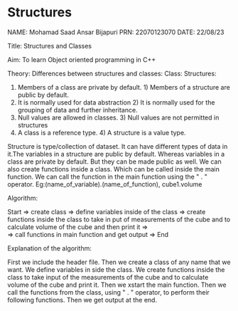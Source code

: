 # Structures

NAME: Mohamad Saad Ansar Bijapuri
PRN: 22070123070
DATE: 22/08/23

Title: Structures and Classes

Aim: To learn Object oriented programming in C++

Theory: Differences between structures and classes:
        Class:                                                  Structures:
1) Members of a class are private by default.    1) Members of a structure are public by default.
2) It is normally used for data abstraction      2)  It is normally used for the grouping of data
   and further inheritance.
3) Null values are allowed in classes.           3) Null values are not permitted in structures
4) A class is a reference type.                  4) A structure is a value type.


Structure is type/collection of dataset. It can have different types of data in it.The variables in a structure are public by default. 
Whereas variables in a class are private by default. But they can be made public as well. 
We can also create functions inside a class. Which can be called inside the main function.
We can call the function in the main function using the " . " operator. 
Eg:(name_of_variable).(name_of_function), cube1.volume


Algorithm:

Start =>  create class  =>  define variables inside of the class  =>  create functions inside the class to take in put of measurements of the cube and to calculate volume of the cube and then print it  =>  
=>  call functions in main function and get output  =>  End


Explanation of the algorithm:

First we include the header file. Then we create a class of any name that we want. We define variables in side the class. 
We create functions inside the class to take input of the measurements of the cube and to calculate volume of the cube and print it.
Then we xstart the main function. Then we call the functions from the class, using " . " operator, to perform their following functions. Then we get output at the end.



